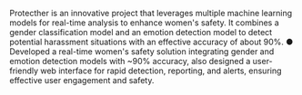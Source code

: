 Protecther is an innovative project that leverages multiple machine learning models for real-time analysis to enhance women's safety. It combines a gender classification model and an emotion detection model to detect potential harassment situations with an effective accuracy of about 90%.
●	Developed a real-time women's safety solution integrating gender and emotion detection models with ~90% accuracy, also designed a user-friendly web interface for rapid detection, reporting, and alerts, ensuring effective user engagement and safety.
